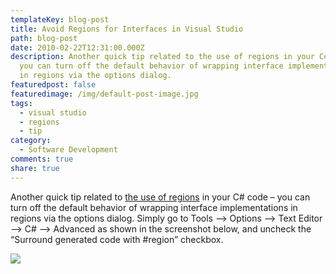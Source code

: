 ```yaml
---
templateKey: blog-post
title: Avoid Regions for Interfaces in Visual Studio
path: blog-post
date: 2010-02-22T12:31:00.000Z
description: Another quick tip related to the use of regions in your C# code –
  you can turn off the default behavior of wrapping interface implementations
  in regions via the options dialog.
featuredpost: false
featuredimage: /img/default-post-image.jpg
tags:
  - visual studio
  - regions
  - tip
category:
  - Software Development
comments: true
share: true
---
```

Another quick tip related to [the use of regions](https://ardalis.com/prevent-resharper-from-adding-regions) in your C# code – you can turn off the default behavior of wrapping interface implementations in regions via the options dialog. Simply go to Tools –> Options –> Text Editor –> C# –> Advanced as shown in the screenshot below, and uncheck the “Surround generated code with #region” checkbox.

![](/img/interfraces-in-vs.png)